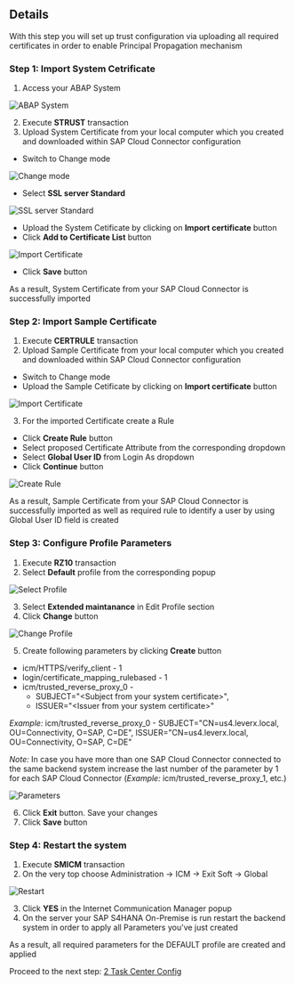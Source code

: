 ## Details

With this step you will set up trust configuration via uploading all required certificates in order to enable Principal Propagation mechanism


### Step 1: Import System Cetrificate

1. Access your ABAP System

![ABAP System](./Images/1.1.1.png "ABAP System")

2. Execute **STRUST** transaction
3. Upload System Certificate from your local computer which you created and downloaded within SAP Cloud Connector configuration

- Switch to Change mode

![Change mode](./Images/1.3.1.png "Change mode")

- Select **SSL server Standard**

![SSL server Standard](./Images/1.3.2.png "SSL server Standard")

- Upload the System Cetificate by clicking on **Import certificate** button
- Click **Add to Certificate List** button

![Import Certificate](./Images/1.3.3.png "Import Certificate")

- Click **Save** button

As a result, System Certificate from your SAP Cloud Connector is successfully imported 


### Step 2: Import Sample Certificate

1. Execute **CERTRULE** transaction
2. Upload Sample Certificate from your local computer which you created and downloaded within SAP Cloud Connector configuration

- Switch to Change mode
- Upload the Sample Cetificate by clicking on **Import certificate** button

![Import Certificate](./Images/2.2.1.png "Import Certificate")

3. For the imported Certificate create a Rule

- Click **Create Rule** button
- Select proposed Certificate Attribute from the corresponding dropdown
- Select **Global User ID** from Login As dropdown
- Click **Continue** button

![Create Rule](./Images/2.3.1.png "Create Rule")

As a result, Sample Certificate from your SAP Cloud Connector is successfully imported as well as required rule to identify a user by using Global User ID field is created


### Step 3: Configure Profile Parameters

1. Execute **RZ10** transaction
2. Select **Default** profile from the corresponding popup

![Select Profile](./Images/3.2.1.png "Select Profile")

3. Select **Extended maintanance** in Edit Profile section
4. Click **Change** button

![Change Profile](./Images/3.2.2.png "Change Profile")

5. Create following parameters by clicking **Create** button

- icm/HTTPS/verify_client - 1
- login/certificate_mapping_rulebased - 1
- icm/trusted_reverse_proxy_0 - 
  - SUBJECT="\<Subject from your system certificate\>",
  - ISSUER="\<Issuer from your system certificate\>"

*Example:* icm/trusted_reverse_proxy_0 - SUBJECT="CN=us4.leverx.local, OU=Connectivity, O=SAP, C=DE", ISSUER="CN=us4.leverx.local, OU=Connectivity, O=SAP, C=DE"

*Note:* In case you have more than one SAP Cloud Connector connected to the same backend system increase the last number of the parameter by 1 for each SAP Cloud Connector (*Example:* icm/trusted_reverse_proxy_1, etc.)

![Parameters](./Images/3.5.1.png "Parameters")

6. Click **Exit** button. Save your changes
7. Click **Save** button


### Step 4: Restart the system

1. Execute **SMICM** transaction
2. On the very top choose Administration -> ICM -> Exit Soft -> Global

![Restart](./Images/4.2.1.png "Restart")

3. Click **YES** in the Internet Communication Manager popup
4. On the server your SAP S4HANA On-Premise is run restart the backend system in order to apply all Parameters you've just created

As a result, all required parameters for the DEFAULT profile are created and applied

Proceed to the next step: [2 Task Center Config](https://github.com/Sereg20/Task_Center/blob/master/S4HANA_config/2%20Task%20Center%20Config/README.md)
